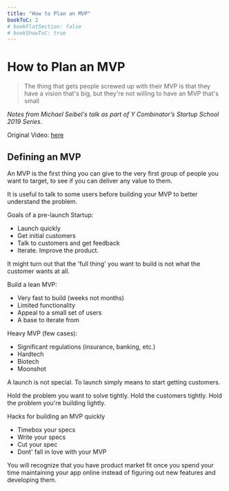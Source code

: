 ```yaml
---
title: "How to Plan an MVP"
bookToC: 2
# bookFlatSection: false
# bookShowToC: true
---
```


# How to Plan an MVP

> The thing that gets people screwed up with their MVP is that they have a vision that's big, but they're not willing to have an MVP that's small

*Notes from Michael Seibel's talk as part of Y Combinator’s Startup School 2019 Series.*

Original Video: [here](https://youtu.be/1hHMwLxN6EM)

## Defining an MVP

An MVP is the first thing you can give to the very first group of people you want to target, to see if you can deliver any value to them.

It is useful to talk to some users before building your MVP to better understand the problem.

Goals of a pre-launch Startup:

- Launch quickly
- Get initial customers
- Talk to customers and get feedback
- Iterate. Improve the product.

It might turn out that the 'full thing' you want to build is not what the customer wants at all.

Build a lean MVP:

- Very fast to build (weeks not months)
- Limited functionality
- Appeal to a small set of users
- A base to iterate from

Heavy MVP (few cases):

- Significant regulations (insurance, banking, etc.)
- Hardtech
- Biotech
- Moonshot

A launch is not special. To launch simply means to start getting customers.

Hold the problem you want to solve tightly. Hold the customers tightly. Hold the problem you're building lightly.

Hacks for building an MVP quickly

- Timebox your specs
- Write your specs
- Cut your spec
- Dont' fall in love with your MVP

You will recognize that you have product market fit once you spend your time maintaining your app online instead of figuring out new features and developing them.